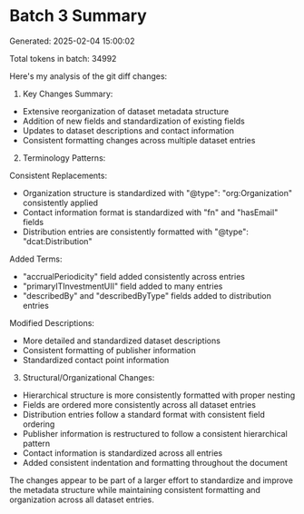 # Batch 3 Summary

Generated: 2025-02-04 15:00:02

Total tokens in batch: 34992

Here's my analysis of the git diff changes:

1. Key Changes Summary:
- Extensive reorganization of dataset metadata structure
- Addition of new fields and standardization of existing fields
- Updates to dataset descriptions and contact information
- Consistent formatting changes across multiple dataset entries

2. Terminology Patterns:

Consistent Replacements:
- Organization structure is standardized with "@type": "org:Organization" consistently applied
- Contact information format is standardized with "fn" and "hasEmail" fields
- Distribution entries are consistently formatted with "@type": "dcat:Distribution"

Added Terms:
- "accrualPeriodicity" field added consistently across entries
- "primaryITInvestmentUII" field added to many entries
- "describedBy" and "describedByType" fields added to distribution entries

Modified Descriptions:
- More detailed and standardized dataset descriptions
- Consistent formatting of publisher information
- Standardized contact point information

3. Structural/Organizational Changes:

- Hierarchical structure is more consistently formatted with proper nesting
- Fields are ordered more consistently across all dataset entries
- Distribution entries follow a standard format with consistent field ordering
- Publisher information is restructured to follow a consistent hierarchical pattern
- Contact information is standardized across all entries
- Added consistent indentation and formatting throughout the document

The changes appear to be part of a larger effort to standardize and improve the metadata structure while maintaining consistent formatting and organization across all dataset entries.